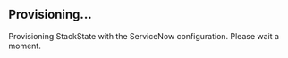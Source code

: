 ## Provisioning...

Provisioning StackState with the ServiceNow configuration. Please wait a moment.
